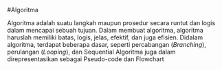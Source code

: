 #Algoritma

Algoritma adalah suatu langkah maupun prosedur secara runtut dan logis dalam mencapai sebuah tujuan. 
Dalam membuat algoritma, algoritma haruslah memiliki batas, logis, jelas, efektif, dan juga efisien. 
Didalam algoritma, terdapat beberapa dasar, seperti percabangan (_Branching_), perulangan (_Looping_), dan Sequential
Algoritma juga dalam direpresentasikan sebagai Pseudo-code dan Flowchart
